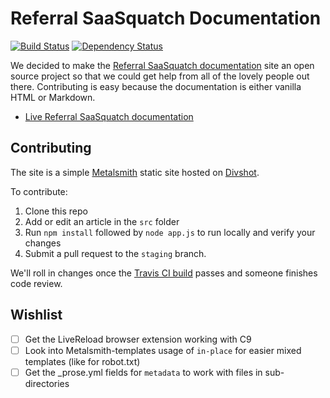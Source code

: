 Referral SaaSquatch Documentation
=============

[![Build Status](https://api.travis-ci.org/saasquatch/saasquatch-docs.png)](https://travis-ci.org/saasquatch/saasquatch-docs) [![Dependency Status](https://david-dm.org/saasquatch/saasquatch-docs.svg)](https://david-dm.org/saasquatch/saasquatch-docs)

We decided to make the [Referral SaaSquatch documentation](http://docs.referralsaasquatch.com/) site an open source project so that we could get help from all of the lovely people out there. Contributing is easy because the documentation is either vanilla HTML or Markdown.

 - [Live Referral SaaSquatch documentation](http://docs.referralsaasquatch.com/)


Contributing
-------------

The site is a simple [Metalsmith](http://www.metalsmith.io/) static site hosted on [Divshot](http://divshot.io).

To contribute:

 1. Clone this repo
 2. Add or edit an article in the `src` folder
 3. Run `npm install` followed by `node app.js` to run locally and verify your changes
 4. Submit a pull request to the `staging` branch.

We'll roll in changes once the [Travis CI build](https://travis-ci.org/saasquatch/saasquatch-docs) passes and someone finishes code review.


Wishlist
-------------

 - [ ] Get the LiveReload browser extension working with C9
 - [ ] Look into Metalsmith-templates usage of `in-place` for easier mixed templates (like for robot.txt)
 - [ ] Get the _prose.yml fields for `metadata` to work with files in sub-directories